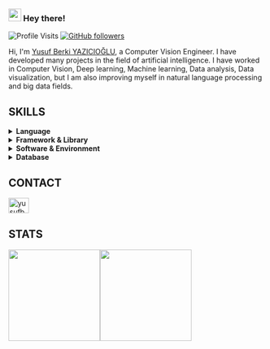 ### <img src="https://media.giphy.com/media/hvRJCLFzcasrR4ia7z/giphy.gif" width="25px"> Hey there!

![Profile Visits](https://gpvc.arturio.dev/YusufBerki) [![GitHub followers](https://img.shields.io/github/followers/YusufBerki.svg?style=social&label=Follow&maxAge=2592000)](https://github.com/YusufBerki?tab=followers)


Hi, I'm <a href="http://yusufberki.net">Yusuf Berki YAZICIOĞLU</a>, a Computer Vision Engineer. I have developed many projects in the field of artificial intelligence. I have worked in Computer Vision, Deep learning, Machine learning, Data analysis, Data visualization, but I am also improving myself in natural language processing and big data fields.

<h2 align="left">SKILLS</h3>
<details>
  <summary><b>Language</b></summary>
  
  <!-- Python -->
  <img src="https://img.shields.io/badge/Python-3776AB?style=for-the-badge&logo=python&logoColor=white" />
  <!-- C++ -->
  <img src="https://img.shields.io/badge/C%2B%2B-00599C?style=for-the-badge&logo=c%2B%2B&logoColor=white" />
  <!-- C -->
  <img src="https://img.shields.io/badge/C-00599C?style=for-the-badge&logo=c&logoColor=white" />
  <!-- JS -->
  <img src="https://img.shields.io/badge/JavaScript-323330?style=for-the-badge&logo=javascript&logoColor=white" />
  <!-- BASH -->
  <img src="https://img.shields.io/badge/Shell_Script-121011?style=for-the-badge&logo=gnu-bash&logoColor=white" />
  <!-- PHP -->
  <img src="https://img.shields.io/badge/PHP-777BB4?style=for-the-badge&logo=php&logoColor=white" />
</details>
<details>
  <summary><b>Framework & Library</b></summary>

  <!-- TF -->
  <img src="https://img.shields.io/badge/TensorFlow-FF6F00?style=for-the-badge&logo=tensorflow&logoColor=white" />
  <!-- PyTorch -->
  <img src="https://img.shields.io/badge/PyTorch-EE4C2C?style=for-the-badge&logo=PyTorch&logoColor=white" />
  <!-- OpenCV -->
  <img src="https://img.shields.io/badge/OpenCV-27338e?style=for-the-badge&logo=OpenCV&logoColor=white" />
  <!-- Keras -->
  <img src="https://img.shields.io/badge/Keras-D00000?style=for-the-badge&logo=Keras&logoColor=white" />
  <!-- Scikit Learn -->
  <img src="https://img.shields.io/badge/scikit_learn-F7931E?style=for-the-badge&logo=scikit-learn&logoColor=white" />
  <!-- NumPy -->
  <img src="https://img.shields.io/badge/Numpy-777BB4?style=for-the-badge&logo=numpy&logoColor=white" />
  <!-- Pandas -->
  <img src="https://img.shields.io/badge/Pandas-2C2D72?style=for-the-badge&logo=pandas&logoColor=white" />
  <!-- Plotly -->
  <img src="https://img.shields.io/badge/Plotly-239120?style=for-the-badge&logo=plotly&logoColor=white" />
  <!-- Django -->
  <img src="https://img.shields.io/badge/Django-092E20?style=for-the-badge&logo=django&logoColor=white" />
  <!-- Django REST -->
  <img src="https://img.shields.io/badge/DJANGO-REST-ff1709?style=for-the-badge&logo=django&logoColor=white&color=ff1709&labelColor=gray" />
</details>

<details>
<summary><b>Software & Environment</b></summary>
  <!-- AWS -->
  <img src="https://img.shields.io/badge/Amazon_AWS-FF9900?style=for-the-badge&logo=amazonaws&logoColor=white" />
  <!-- Google Cloud -->
  <img src="https://img.shields.io/badge/Google_Cloud-4285F4?style=for-the-badge&logo=google-cloud&logoColor=white" />
  <!-- Linux -->
  <img src="https://img.shields.io/badge/Linux-FCC624?style=for-the-badge&logo=linux&logoColor=black" />
  <!-- Git -->
  <img src="https://img.shields.io/badge/Git-F05032?style=for-the-badge&logo=git&logoColor=white" />
  <!-- Docker -->
  <img src="https://img.shields.io/badge/Docker-2CA5E0?style=for-the-badge&logo=docker&logoColor=white" />
  <!-- Kafka -->
  <img src="https://img.shields.io/badge/Apache_Kafka-231F20?style=for-the-badge&logo=apache-kafka&logoColor=white" />
  <!-- Spark -->
  <img src="https://img.shields.io/badge/Apache_Spark-FFFFFF?style=for-the-badge&logo=apachespark&logoColor=#E35A16" />
  <!-- Airflow -->
  <img src="https://img.shields.io/badge/Airflow-017CEE?style=for-the-badge&logo=Apache%20Airflow&logoColor=white" />
</details>

<details>
  <summary><b>Database</b></summary>
 <!-- MongoDB -->
<img src="https://img.shields.io/badge/MongoDB-white?style=for-the-badge&logo=mongodb&logoColor=4EA94B" />
<!-- PostgreSQL -->
<img src="https://img.shields.io/badge/PostgreSQL-316192?style=for-the-badge&logo=postgresql&logoColor=white" />
<!-- SQLite -->
<img src="https://img.shields.io/badge/SQLite-07405E?style=for-the-badge&logo=sqlite&logoColor=white" />
<!-- Redis -->
<img src="https://img.shields.io/badge/redis-%23DD0031.svg?&style=for-the-badge&logo=redis&logoColor=white" />
<!-- RabbitMQ-->
<img src="https://img.shields.io/badge/rabbitmq-%23FF6600.svg?&style=for-the-badge&logo=rabbitmq&logoColor=white" />
</details>

<h2 align="left">CONTACT</h3>
<p align="left">
  <a href="https://linkedin.com/in/yusufberki" target="blank">
    <img align="center" src="https://raw.githubusercontent.com/rahuldkjain/github-profile-readme-generator/master/src/images/icons/Social/linked-in-alt.svg" alt="yusufberki" height="30" width="40" />
  </a>
</p>


## STATS

<img height="180em" src="https://github-readme-stats.vercel.app/api?username=YusufBerki&show_icons=true&hide_border=true&&count_private=true&include_all_commits=true&theme=dark" /><img height="180em" src="https://github-readme-streak-stats.herokuapp.com/?user=YusufBerki&hide_border=true&theme=dark" />
